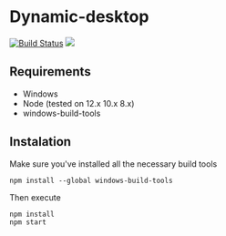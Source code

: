 # Dynamic-desktop
[![Build Status](https://travis-ci.org/JaroslawPokropinski/Dynamic-desktop.svg?branch=master)](https://travis-ci.org/JaroslawPokropinski/Dynamic-desktop)
![](https://badgen.net/badge/Download/Windows/?color=blue&icon=windows&label)
## Requirements
+ Windows
+ Node (tested on 12.x 10.x 8.x)
+ windows-build-tools
## Instalation
Make sure you've installed all the necessary build tools
```
npm install --global windows-build-tools
```
Then execute
```
npm install
npm start
```
